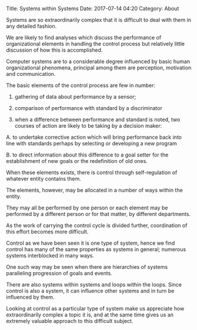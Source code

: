 Title: Systems within Systems
Date: 2017-07-14 04:20
Category: About

Systems are so extraordinarily complex that it is difficult to deal with them in any detailed fashion.

We are likely to find analyses which discuss the performance of organizational elements in handling the control process but relatively little discussion of how this is accomplished.

Computer systems are to a considerable degree influenced by basic human organizational phenomena, principal among them are perception, motivation and communication.

The basic elements of the control process are few in number:

1. gathering of data about performance by a sensor;

2. comparison of performance with standard by a discriminator

3. when a difference between performance and standard is noted, two courses of action are likely to be taking by a decision maker:

A. to undertake corrective action which will bring performance back into line with standards perhaps by selecting or developing a new program

B. to direct information about this difference to a goal setter for the establishment of new goals or the redefinition of old ones.

When these elements exists, there is control through self-regulation of whatever entity contains them.

The elements, however, may be allocated in a number of ways within the entity.

They may all be performed by one person or each element may be performed by a different person or for that matter, by different departments.

As the work of carrying the control cycle is divided further, coordination of this effort becomes more difficult.

Control as we have been seen it is one type of system, hence we find control has many of the same properties as systems in general; numerous systems interblocked in many ways.

One such way may be seen when there are hierarchies of systems paralleling progression of goals and events.

There are also systems within systems and loops within the loops. Since control is also a system, it can influence other systems and in turn be influenced by them.

Looking at control as a particular type of system make us appreciate how extraordinarily complex a topic it is, and at the same time gives us an extremely valuable approach to this difficult subject.